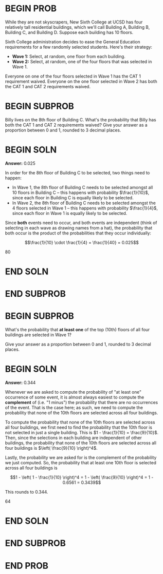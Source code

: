 # BEGIN PROB

While they are not skyscrapers, New Sixth College at UCSD has four relatively tall residential buildings, which we'll call Building A, Building B, Building C, and Building D. Suppose each building has 10 floors.

Sixth College administration decides to ease the General Education requirements for a few randomly selected students. Here's their strategy:

- **Wave 1:** Select, at random, one floor from each building.
- **Wave 2:** Select, at random, one of the four floors that was selected in Wave 1.

Everyone on one of the four floors selected in Wave 1 has the CAT 1 requirement waived. Everyone on the one floor selected in Wave 2 has both the CAT 1 and CAT 2 requirements waived.

# BEGIN SUBPROB

Billy lives on the 8th floor of Building C. What's the probability that Billy has both the CAT 1 and CAT 2 requirements waived? Give your answer as a proportion between 0 and 1, rounded to 3 decimal places.

# BEGIN SOLN

**Answer:** 0.025

In order for the 8th floor of Building C to be selected, two things need to happen:

- In Wave 1, the 8th floor of Building C needs to be selected amongst all 10 floors in Building C – this happens with probability $\frac{1}{10}$, since each floor in Building C is equally likely to be selected.
- In Wave 2, the 8th floor of Building C needs to be selected amongst the 4 floors selected in Wave 1 – this happens with probability $\frac{1}{4}$, since each floor in Wave 1 is equally likely to be selected.

Since **both** events need to occur, and both events are independent (think of selecting in each wave as drawing names from a hat), the probability that both occur is the product of the probabilities that they occur individually:

$$\frac{1}{10} \cdot \frac{1}{4} = \frac{1}{40} = 0.025$$

<average>80</average>

# END SOLN

# END SUBPROB

# BEGIN SUBPROB

What's the probability that **at least one** of the top (10th) floors of all four buildings are selected in Wave 1?

Give your answer as a proportion between 0 and 1, rounded to 3 decimal places.

# BEGIN SOLN

**Answer:** 0.344

Whenever we are asked to compute the probability of "at least one" occurrence of some event, it is almost always easiest to compute the **complement** of (i.e. "1 minus") the probability that there are no occurrences of the event. That is the case here; as such, we need to compute the probability that none of the 10th floors are selected across all four buildings.

To compute the probability that none of the 10th floors are selected across all four buildings, we first need to find the probability that the 10th floor is not selected in just a single building. This is $1 - \frac{1}{10} = \frac{9}{10}$. Then, since the selections in each building are independent of other buildings, the probability that none of the 10th floors are selected across all four buildings is $\left( \frac{9}{10} \right)^4$.

Lastly, the probability we are asked for is the complement of the probability we just computed. So, the probability that at least one 10th floor is selected across all four buildings is

$$1 - \left( 1 - \frac{1}{10} \right)^4 = 1 - \left( \frac{9}{10} \right)^4 = 1 - 0.6561 = 0.3439$$

This rounds to 0.344.

<average>64</average>

# END SOLN

# END SUBPROB

# END PROB